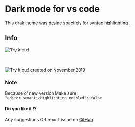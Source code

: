# Dark mode for vs code

This drak theme was desine spacifely for syntax highlighting .

## Info

![Try it out!](https://raw.githubusercontent.com/nurmohammed840/VSC.ext/master/just-black/image/one.png)</br></br></br>

![Try it out!](https://raw.githubusercontent.com/nurmohammed840/VSC.ext/master/just-black/image/two.png)
created on November,2019

### Note

Because of new version Make sure <code>"editor.semanticHighlighting.enabled": false </code>

#### Do you like it !?

Any suggestions OR report issue on <a href="https://github.com/nurmohammed840/achievement">GitHub</a>
